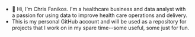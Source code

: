 - 👋 Hi, I’m Chris Fanikos. I'm a healthcare business and data analyst with a passion for using data to improve health care operations and delivery. 
- This is my personal GitHub account and will be used as a repository for projects that I work on in my spare time--some useful, some just for fun.

